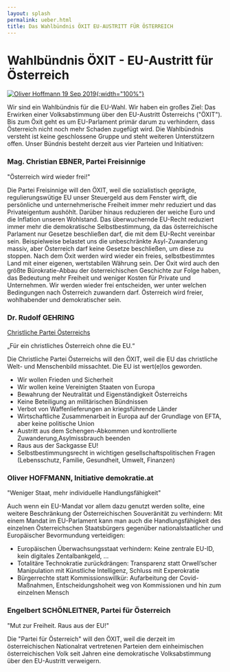 ```yaml
---
layout: splash
permalink: ueber.html
title: Das Wahlbündnis ÖXIT EU-AUSTRITT FÜR ÖSTERREICH
---
```

# Wahlbündnis ÖXIT - EU-Austritt für Österreich

[![Oliver Hoffmann 19 Sep 2019](/assets/images/2023-05-26-Botschaft.png){:width="100%"}](https://youtu.be/ZefRfP1KP0E)

Wir sind ein Wahlbündnis für die EU-Wahl. Wir haben ein großes Ziel:
Das Erwirken einer Volksabstimmung über den EU-Austritt Österreichs ("ÖXIT").
 Bis zum Öxit geht es um EU-Parlament primär darum zu verhindern, dass Österreich nicht noch mehr Schaden zugefügt wird. 
Die Wahlbündnis versteht ist keine geschlossene Gruppe und steht weiteren Unterstützern offen. Unser Bündnis besteht derzeit aus vier Parteien und Initiativen:

### Mag. Christian EBNER, Partei Freisinnige

"Österreich wird wieder frei!"

Die Partei Freisinnige will den ÖXIT, weil die sozialistisch geprägte, regulierungswütige EU unser Steuergeld aus dem Fenster wirft, die persönliche und unternehmerische Freiheit immer mehr reduziert und das Privateigentum aushöhlt. Darüber hinaus reduzieren der weiche Euro und die Inflation unseren Wohlstand. Das überwuchernde EU-Recht reduziert immer mehr die demokratische Selbstbestimmung, da das österreichische Parlament nur Gesetze beschließen darf, die mit dem EU-Recht vereinbar sein. Beispielweise belastet uns die unbeschränkte Asyl-Zuwanderung massiv, aber Österreich darf keine Gesetze beschließen, um diese zu stoppen.
 Nach dem Öxit werden wird wieder ein freies, selbstbestimmtes Land mit einer eigenen, wertstabilen Währung sein. Der Öxit wird auch den größte Bürokratie-Abbau der österreichischen Geschichte zur Folge haben, das Bedeutung mehr Freiheit und weniger Kosten für Private und Unternehmen. Wir werden wieder frei entscheiden, wer unter welchen Bedingungen nach Österreich zuwandern darf. Österreich wird freier, wohlhabender und demokratischer sein.

### Dr. Rudolf GEHRING

[Christliche Partei Österreichs](https://christlichepartei.at)

„Für ein christliches Österreich ohne die EU.“

Die Christliche Partei Österreichs will den ÖXIT, weil die EU das christliche Welt- und Menschenbild missachtet. Die EU ist wert(e)los geworden.

* Wir wollen Frieden und Sicherheit
* Wir wollen keine Vereinigten Staaten von Europa
* Bewahrung der Neutralität und Eigenständigkeit Österreichs
* Keine Beteiligung an militärischen Bündnissen
* Verbot von Waffenlieferungen an kriegsführende Länder
* Wirtschaftliche Zusammenarbeit in Europa auf der Grundlage von EFTA, aber keine politische Union
* Austritt aus dem Schengen-Abkommen und kontrollierte Zuwanderung,Asylmissbrauch beenden
* Raus aus der Sackgasse EU!
* Selbstbestimmungsrecht in wichtigen gesellschaftspolitischen Fragen (Lebensschutz, Familie, Gesundheit, Umwelt, Finanzen)

### Oliver HOFFMANN, Initiative demokratie.at

"Weniger Staat, mehr individuelle Handlungsfähigkeit"

Auch wenn ein EU-Mandat vor allem dazu genutzt werden sollte, eine weitere Beschränkung der Österreichischen Souveränität zu verhindern: Mit einem Mandat im EU-Parlament kann man auch die Handlungsfähigkeit des einzelnen Österreichschen Staatsbürgers gegenüber nationalstaatlicher und Europäischer Bevormundung verteidigen:

* Europäischen Überwachsungsstaat verhindern: Keine zentrale EU-ID, kein digitales Zentalbankgeld, …
* Totalitäre Technokratie zurückdrängen: Transparenz statt Orwell’scher Manipulation mit Künstliche Intelligenz, Schluss mit Experokratie
* Bürgerrechte statt Kommissionswillkür: Aufarbeitung der Covid-Maßnahmen, Entscheidungshoheit weg von Kommissionen und hin zum einzelnen Mensch

### Engelbert SCHÖNLEITNER, Partei für Österreich

"Mut zur Freiheit. Raus aus der EU!"

Die "Partei für Österreich" will den ÖXIT, weil die derzeit im österreichischen Nationalrat vertretenen Parteien dem einheimischen österreichischen Volk seit Jahren eine demokratische Volksabstimmung über den EU-Austritt verweigern.






